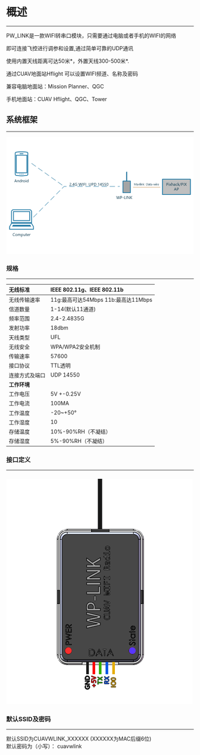 # 概述

---

PW\_LINK是一款WIFI转串口模块，只需要通过电脑或者手机的WIFI的网络

即可连接飞控进行调参和设置,通过简单可靠的UDP通讯

使用内置天线距离可达50米\*，外置天线300-500米\*.

通过CUAV地面站Hflight 可以设置WIFI频道、名称及密码

兼容电脑地面站：Mission Planner、QGC

手机地面站：CUAV  Hflight、QGC、Tower

## 系统框架

---

![](/assets/wp-link.png)

### 规格

---

| 无线标准 | IEEE 802.11g、IEEE 802.11b |
| :--- | :--- |
| 无线传输速率 | 11g:最高可达54Mbps   11b:最高达11Mbps |
| 信道数量 | 1-14\(默认11通道\) |
| 频率范围 | 2.4-2.4835G |
| 发射功率 | 18dbm |
| 天线类型 | UFL |
| 无线安全 | WPA/WPA2安全机制 |
| 传输速率 | 57600 |
| 接口协议 | TTL透明 |
| 连接方式及端口 | UDP 14550 |
| **工作环境** |  |
| 工作电压 | 5V +-0.25V |
| 工作电流 | 100MA |
| 工作温度 | -20~+50° |
| 工作湿度 | 10 |
| 存储温度 | 10%-90%RH（不凝结） |
| 存储湿度 | 5%-90%RH（不凝结） |

### 接口定义

---

### ![](/assets/data.png)

### 默认SSID及密码

---

默认SSID为CUAVWLINK\_XXXXXX \(XXXXXX为MAC后缀6位\)  
默认密码为（小写）： cuavwlink

